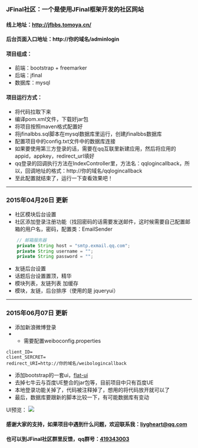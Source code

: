 ### JFinal社区：一个是使用JFinal框架开发的社区网站
#### 线上地址：http://jfbbs.tomoya.cn/
#### 后台页面入口地址：http://你的域名/adminlogin
#### 项目组成：
* 前端：bootstrap + freemarker
* 后端：jfinal 
* 数据库：mysql

#### 项目运行方式：
* 将代码拉取下来
* 编译pom.xml文件，下载好jar包
* 将项目按照maven格式配置好
* 将jfinalbbs.sql脚本在mysql数据库里运行，创建jfinalbbs数据库
* 配置项目中的config.txt文件中的数据库连接
* 如果要使用第三方登录的话，需要在qq互联里新建应用，然后将应用的appid，appkey，redirect_url填好
* qq登录的回调执行方法在IndexController里，方法名：qqlogincallback，所以，回调地址的格式：http://你的域名/qqlogincallback
* 至此配置就结束了，运行一下查看效果吧！

---
### 2015年04月26日 更新
- 社区模块后台设置
- 社区添加登录注册功能（找回密码的话需要发送邮件，这时候需要自己配置邮箱的用户名，密码，配置类：EmailSender

```java
    // 邮箱服务器
    private String host = "smtp.exmail.qq.com";
    private String username = "";
    private String password = "";
```
- 友链后台设置
- 话题后台设置置顶，精华
- 模块列表，友链列表 加缓存
- 模块，友链，后台排序（使用的是 jqueryui）

---
### 2015年06月07日 更新
- 添加新浪微博登录
- - 需要配置weiboconfig.properties

```
client_ID=
client_SERCRET=
redirect_URI=http://你的域名/weibologincallback
```

- 添加bootstrap的一套ui，[flat-ui](http://www.bootcss.com/p/flat-ui/)
- 去掉七牛云与百度UE整合的jar包等，目前项目中只有百度UE
- 本地登录功能关掉了，代码被注释掉了，想用的将代码放开就可以了
- 最后，数据库要跟新的脚本比较一下，有可能数据库有变动

UI预览：
![](https://dn-outside.qbox.me/QQ20150607-1.png)

#### 感谢大家的支持，如果项目中遇到什么问题，欢迎联系我：[liygheart@qq.com](mailto:liygheart@qq.com)
#### 也可以到JFinal社区群里反馈，qq群号：[419343003](http://shang.qq.com/wpa/qunwpa?idkey=c130a2aea2fa297b67d39eca4531bcf878735eecd3fe7645d49d8c7f5458147e)
